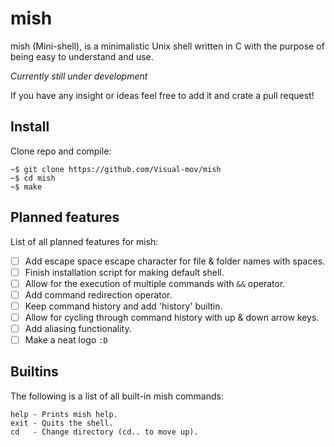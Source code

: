 # mish
mish (Mini-shell), is a minimalistic Unix shell written in C with the purpose of being easy to understand and use.

*Currently still under development*

If you have any insight or ideas feel free to add it and crate a pull request!

## Install
Clone repo and compile:
```
~$ git clone https://github.com/Visual-mov/mish
~$ cd mish
~$ make
```

## Planned features
List of all planned features for mish:
- [ ] Add escape space escape character for file & folder names with spaces.
- [ ] Finish installation script for making default shell.
- [ ] Allow for the execution of multiple commands with `&&` operator.
- [ ] Add command redirection operator.
- [ ] Keep command history and add 'history' builtin.
- [ ] Allow for cycling through command history with up & down arrow keys.
- [ ] Add aliasing functionality.
- [ ] Make a neat logo `:D`

## Builtins
The following is a list of all built-in mish commands:
```
help - Prints mish help.
exit - Quits the shell.
cd   - Change directory (cd.. to move up).
```